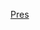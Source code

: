[Pres](https://docs.google.com/presentation/d/e/2PACX-1vTOSFFBsRJ-atV6KvLfSsfF198Ou477UQ51n8XclHzmb7SDpMmAdWRkTw3mxpAyH0CC9ump49Kz7j5H/pub?start=false&loop=false&delayms=600000)